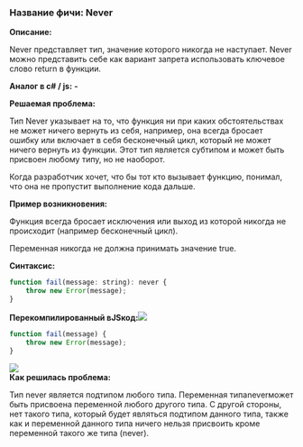 ### **Название фичи: Never**

**Описание:**

Never представляет тип, значение которого никогда не наступает. Never можно представить себе как вариант запрета использовать ключевое слово return в функции.

**Аналог в c\# / js:** **-**

**Решаемая проблема:**

Тип Never указывает на то, что функция ни при каких обстоятельствах не может ничего вернуть из себя, например, она всегда бросает ошибку или включает в себя бесконечный цикл, который не может ничего вернуть из функции. Этот тип является субтипом и может быть присвоен любому типу, но не наоборот.

Когда разработчик хочет, что бы тот кто вызывает функцию, понимал, что она не пропустит выполнение кода дальше.

**Пример возникновения:**

Функция всегда бросает исключения или выход из которой никогда не происходит \(например бесконечный цикл\).

Переменная никогда не должна принимать значение true.

**Синтаксис:**

```js
function fail(message: string): never {
    throw new Error(message);
}
```

**Перекомпилированный вJSкод:**![](file:///C:\Users\MPCHEL~1\AppData\Local\Temp\msohtmlclip1\01\clip_image003.png)

```js
function fail(message) {
    throw new Error(message);
}
```

![](file:///C:\Users\MPCHEL~1\AppData\Local\Temp\msohtmlclip1\01\clip_image003.png)  
**Как решилась проблема:**

Тип never является подтипом любого типа. Переменная типаneverможет быть присвоена переменной любого другого типа. С другой стороны, нет такого типа, который будет являться подтипом данного типа, также как и переменной данного типа ничего нельзя присвоить кроме переменной такого же типа \(never\).

